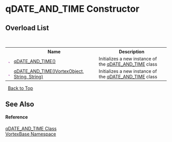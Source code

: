 # qDATE_AND_TIME Constructor 
 


## Overload List
&nbsp;<table><tr><th></th><th>Name</th><th>Description</th></tr><tr><td>![Public method](media/pubmethod.gif "Public method")</td><td><a href="M_VortexBase_qDATE_AND_TIME__ctor.md">qDATE_AND_TIME()</a></td><td>
Initializes a new instance of the <a href="T_VortexBase_qDATE_AND_TIME.md">qDATE_AND_TIME</a> class</td></tr><tr><td>![Public method](media/pubmethod.gif "Public method")</td><td><a href="M_VortexBase_qDATE_AND_TIME__ctor_1.md">qDATE_AND_TIME(IVortexObject, String, String)</a></td><td>
Initializes a new instance of the <a href="T_VortexBase_qDATE_AND_TIME.md">qDATE_AND_TIME</a> class</td></tr></table>&nbsp;
<a href="#qdate_and_time-constructor">Back to Top</a>

## See Also


#### Reference
<a href="T_VortexBase_qDATE_AND_TIME.md">qDATE_AND_TIME Class</a><br /><a href="N_VortexBase.md">VortexBase Namespace</a><br />